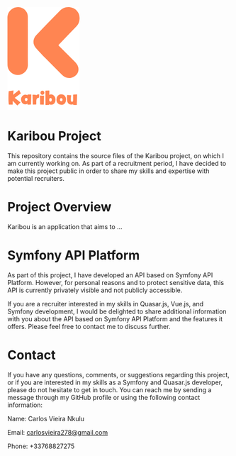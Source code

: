 ![alt text](https://github.com/carlos-v278/Karibou-front/blob/main/public/images/karibou-logo.png?raw=true)
# Karibou Project

This repository contains the source files of the Karibou project, on which I am currently working on. As part of a recruitment period, I have decided to make this project public in order to share my skills and expertise with potential recruiters.

# Project Overview

Karibou is an application that aims to ...

# Symfony API Platform

As part of this project, I have developed an API based on Symfony API Platform. However, for personal reasons and to protect sensitive data, this API is currently privately visible and not publicly accessible.

If you are a recruiter interested in my skills in Quasar.js, Vue.js, and Symfony development, I would be delighted to share additional information with you about the API based on Symfony API Platform and the features it offers. Please feel free to contact me to discuss further.

# Contact

If you have any questions, comments, or suggestions regarding this project, or if you are interested in my skills as a Symfony and Quasar.js developer, please do not hesitate to get in touch. You can reach me by sending a message through my GitHub profile or using the following contact information:

Name: Carlos Vieira Nkulu

Email: carlosvieira278@gmail.com

Phone: +33768827275

